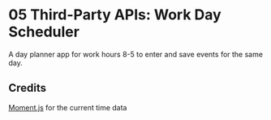 # 05 Third-Party APIs: Work Day Scheduler

A day planner app for work hours 8-5 to enter and save events for the same day.

## Credits

[Moment.js](https://momentjs.com/) for the current time data
